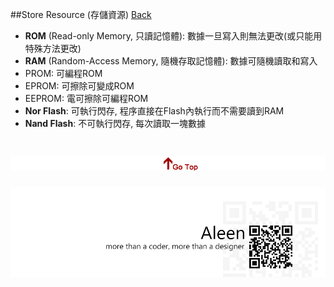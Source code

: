 ##Store Resource (存儲資源)	[Back](./../Embedded_System.md)

- **ROM** (Read-only Memory, 只讀記憶體): 數據一旦寫入則無法更改(或只能用特殊方法更改)
- **RAM** (Random-Access Memory, 隨機存取記憶體): 數據可隨機讀取和寫入
- PROM: 可編程ROM
- EPROM: 可擦除可變成ROM
- EEPROM: 電可擦除可編程ROM
- **Nor Flash**: 可執行閃存, 程序直接在Flash內執行而不需要讀到RAM
- **Nand Flash**: 不可執行閃存, 每次讀取一塊數據

<a href="#" style="left:200px;"><img src="./../../pic/gotop.png"></a>
=====
<a href="http://aleen42.github.io/" target="_blank" ><img src="./../../pic/tail.gif"></a>
